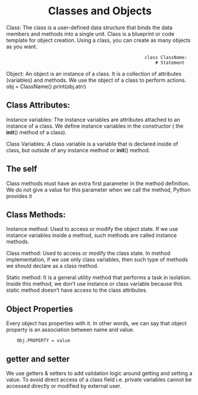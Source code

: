 <h1 align="center">Classes and Objects</h1>


Class: The class is a user-defined data structure that binds the data members and methods into a single unit. Class is a blueprint or code template for object creation. Using a class, you can create as many objects as you want.

                                                        class ClassName:
                                                            # Statement

Object: An object is an instance of a class. It is a collection of attributes (variables) and methods. We use the object of a class to perform actions.
                                                        obj = ClassName()
                                                        print(obj.atrr)

## Class Attributes:

Instance variables: The instance variables are attributes attached to an instance of a class. 
We define instance variables in the constructor ( the __init__() method of a class).

Class Variables: A class variable is a variable that is declared inside of class, 
but outside of any instance method or __init__() method.

## The self

Class methods must have an extra first parameter in the method definition. We do not give a value for this parameter when we call the method, Python provides it

## Class Methods:

Instance method: Used to access or modify the object state. If we use instance variables inside a method, such methods are called instance methods.

Class method: Used to access or modify the class state. In method implementation, if we use only class variables, then such type of methods we should declare as a class method.

Static method: It is a general utility method that performs a task in isolation. Inside this method, we don’t use instance or class variable because this static method doesn’t have access to the class attributes.

## Object Properties

Every object has properties with it. In other words, we can say that object property is an association between name and value.

        Obj.PROPERTY = value
## getter and setter

We use getters & setters to add validation logic around getting and setting a value.
To avoid direct access of a class field i.e. private variables cannot be accessed directly or modified by external user.

